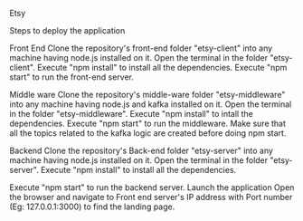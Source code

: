 Etsy

Steps to deploy the application

Front End
Clone the repository's front-end folder "etsy-client" into any
machine having node.js installed on it. Open the terminal in the folder "etsy-client".
Execute "npm install" to install all the dependencies.
Execute "npm start" to run the front-end server.

Middle ware
Clone the repository's middle-ware folder "etsy-middleware" into any machine having node.js and kafka installed on it. Open the terminal in the folder "etsy-middleware".
Execute "npm install" to intall the dependencies.
Execute "npm start" to run the middleware. Make sure that all the topics related to the kafka logic are created before doing npm start.

Backend
Clone the repository's Back-end folder "etsy-server" into any machine having node.js installed on it. Open the terminal in the folder "etsy-server".
Execute "npm install" to install all the dependencies.

Execute "npm start" to run the backend server.
Launch the application
Open the browser and navigate to Front end server's IP address with Port number (Eg: 127.0.0.1:3000) to find the landing page.
